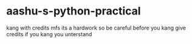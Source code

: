 # aashu-s-python-practical
kang with credits mfs
its a hardwork so be careful before you kang give credits if you kang you unterstand 
